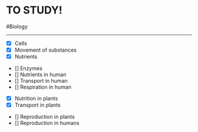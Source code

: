 # TO STUDY!
#Biology 
___

- [x] Cells
- [x] Movement of substances
- [x] Nutrients
- [] Enzymes
- [] Nutrients in human
- [] Transport in human
- [] Respiration in human
- [x] Nutrition in plants
- [x] Transport in plants
- [] Reproduction in plants
- [] Reproduction in humans
